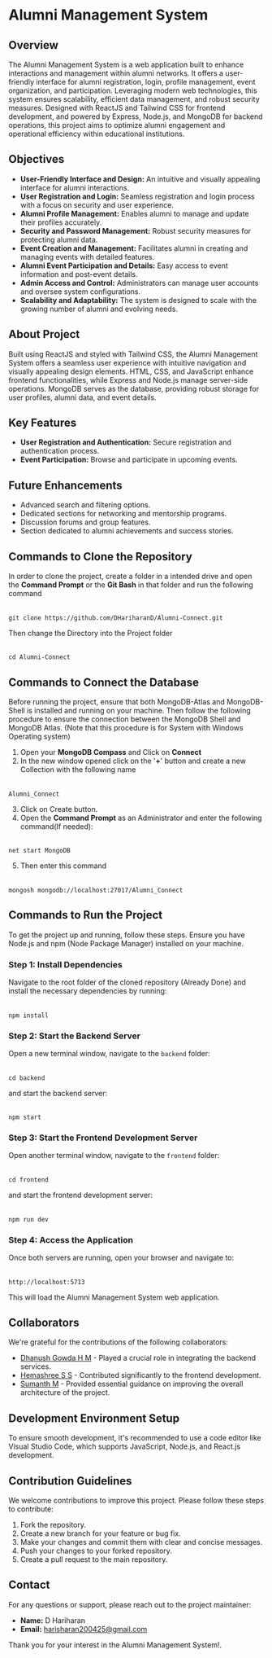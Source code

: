 # Alumni Management System

## Overview

The Alumni Management System is a web application built to enhance interactions and management within alumni networks. It offers a user-friendly interface for alumni registration, login, profile management, event organization, and participation. Leveraging modern web technologies, this system ensures scalability, efficient data management, and robust security measures. Designed with ReactJS and Tailwind CSS for frontend development, and powered by Express, Node.js, and MongoDB for backend operations, this project aims to optimize alumni engagement and operational efficiency within educational institutions.

## Objectives

- **User-Friendly Interface and Design:** An intuitive and visually appealing interface for alumni interactions.
- **User Registration and Login:** Seamless registration and login process with a focus on security and user experience.
- **Alumni Profile Management:** Enables alumni to manage and update their profiles accurately.
- **Security and Password Management:** Robust security measures for protecting alumni data.
- **Event Creation and Management:** Facilitates alumni in creating and managing events with detailed features.
- **Alumni Event Participation and Details:** Easy access to event information and post-event details.
- **Admin Access and Control:** Administrators can manage user accounts and oversee system configurations.
- **Scalability and Adaptability:** The system is designed to scale with the growing number of alumni and evolving needs.

## About Project

Built using ReactJS and styled with Tailwind CSS, the Alumni Management System offers a seamless user experience with intuitive navigation and visually appealing design elements. HTML, CSS, and JavaScript enhance frontend functionalities, while Express and Node.js manage server-side operations. MongoDB serves as the database, providing robust storage for user profiles, alumni data, and event details.

## Key Features

- **User Registration and Authentication:** Secure registration and authentication process.
- **Event Participation:** Browse and participate in upcoming events.
  
## Future Enhancements

- Advanced search and filtering options.
- Dedicated sections for networking and mentorship programs.
- Discussion forums and group features.
- Section dedicated to alumni achievements and success stories.

## Commands to Clone the Repository
In order to clone the project, create a folder in a intended drive and open the **Command Prompt** or the **Git Bash** in that folder and run the following command 
######
    git clone https://github.com/DHariharanD/Alumni-Connect.git
Then change the Directory into the Project folder 
######
    cd Alumni-Connect
 
## Commands to Connect the Database

Before running the project, ensure that both MongoDB-Atlas and MongoDB-Shell is installed and running on your machine. Then follow the following procedure to ensure the connection between the MongoDB Shell and MongoDB Atlas. (Note that this procedure is for System with Windows Operating system)

1. Open your **MongoDB Compass** and Click on **Connect**
2. In the new window opened click on the '**+**' button and create a new Collection with the following name 
######
    Alumni_Connect
3. Click on Create button.
4. Open the **Command Prompt** as an Administrator and enter the following command(If needed):
######
    net start MongoDB
5. Then enter this command
######
    mongosh mongodb://localhost:27017/Alumni_Connect

## Commands to Run the Project

To get the project up and running, follow these steps. Ensure you have Node.js and npm (Node Package Manager) installed on your machine.

### Step 1: Install Dependencies

Navigate to the root folder of the cloned repository (Already Done) and install the necessary dependencies by running:
######
    npm install

### Step 2: Start the Backend Server
Open a new terminal window, navigate to the `backend` folder:
######
    cd backend
and start the backend server:
######
    npm start

### Step 3: Start the Frontend Development Server
Open another terminal window, navigate to the `frontend` folder:
######
    cd frontend
 and start the frontend development server:
######
    npm run dev

### Step 4: Access the Application
Once both servers are running, open your browser and navigate to:
######
    http://localhost:5713
This will load the Alumni Management System web application.

## Collaborators

We're grateful for the contributions of the following collaborators:

- [Dhanush Gowda H M](https://github.com/dhanushgowdahm) - Played a crucial role in integrating the backend services.
- [Hemashree S S](https://github.com/hemashree18) - Contributed significantly to the frontend development.
- [Sumanth M](https://github.com/Sumanth1116) - Provided essential guidance on improving the overall architecture of the project.

## Development Environment Setup
To ensure smooth development, it's recommended to use a code editor like Visual Studio Code, which supports JavaScript, Node.js, and React.js development.

## Contribution Guidelines
We welcome contributions to improve this project. Please follow these steps to contribute:
1. Fork the repository.
2. Create a new branch for your feature or bug fix.
3. Make your changes and commit them with clear and concise messages.
4. Push your changes to your forked repository.
5. Create a pull request to the main repository.

## Contact
For any questions or support, please reach out to the project maintainer:

- **Name:** D Hariharan
- **Email:** harisharan200425@gmail.com

Thank you for your interest in the Alumni Management System!.
